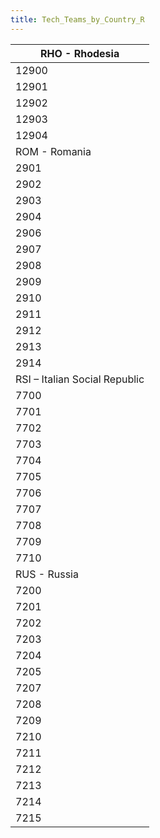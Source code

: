 ```yaml
---
title: Tech_Teams_by_Country_R
---
```

 | RHO - Rhodesia |
| --- |
| 12900 | T12900 | Rhodesia Railways Limited | 3 | 1930 | 1970 | [![EQP](/images/2/20/General_equipment.png)](/wiki/File:General_equipment.png "EQP") | [![IND](/images/7/79/Industrial_engineering.png)](/wiki/File:Industrial_engineering.png "IND") | [![MGT](/images/c/c7/Management.png)](/wiki/File:Management.png "MGT") | [![MCH](/images/a/a1/Mechanics.png)](/wiki/File:Mechanics.png "MCH") |
| 12901 | T12901 | Zambia Railways | 2 | 1930 | 1970 | [![EQP](/images/2/20/General_equipment.png)](/wiki/File:General_equipment.png "EQP") | [![IND](/images/7/79/Industrial_engineering.png)](/wiki/File:Industrial_engineering.png "IND") | [![MGT](/images/c/c7/Management.png)](/wiki/File:Management.png "MGT") | [![MCH](/images/a/a1/Mechanics.png)](/wiki/File:Mechanics.png "MCH") |
| 12902 | T12902 | Eric de Burgh | 3 | 1930 | 1970 | [![CEX](/images/b/bc/Centralized_execution.png)](/wiki/File:Centralized_execution.png "CEX") | [![CAF](/images/f/f8/Combined_arms_focus.png)](/wiki/File:Combined_arms_focus.png "CAF") | [![LGT](/images/1/1d/Large_unit_tactics.png)](/wiki/File:Large_unit_tactics.png "LGT") | [![TRA](/images/b/b1/Training.png)](/wiki/File:Training.png "TRA") |
| 12903 | T12903 | Cecil Drummond | 3 | 1930 | 1970 | [![CEX](/images/b/bc/Centralized_execution.png)](/wiki/File:Centralized_execution.png "CEX") | [![LTF](/images/e/e7/Large_taskforce_tactics.png)](/wiki/File:Large_taskforce_tactics.png "LTF") | [![NVT](/images/1/10/Naval_training.png)](/wiki/File:Naval_training.png "NVT") | [![SEA](/images/2/22/Seamanship.png)](/wiki/File:Seamanship.png "SEA") |
| 12904 | T12904 | Charles Arden-Clarke | 3 | 1930 | 1970 | [![AIR](/images/8/87/Aircraft_testing.png)](/wiki/File:Aircraft_testing.png "AIR") | [![FTR](/images/8/8a/Fighter_tactics.png)](/wiki/File:Fighter_tactics.png "FTR") | [![PIL](/images/6/6b/Piloting.png)](/wiki/File:Piloting.png "PIL") |
| ROM - Romania |
| 2901 | T2901 | Carbosin | 4 | 1930 | 1970 | [![CHE](/images/1/19/Chemistry.png)](/wiki/File:Chemistry.png "CHE") | [![IND](/images/7/79/Industrial_engineering.png)](/wiki/File:Industrial_engineering.png "IND") | [![MGT](/images/c/c7/Management.png)](/wiki/File:Management.png "MGT") |
| 2902 | T2902 | DT-UDR | 4 | 1930 | 1970 | [![ART](/images/d/d8/Artillery.png)](/wiki/File:Artillery.png "ART") | [![CHE](/images/1/19/Chemistry.png)](/wiki/File:Chemistry.png "CHE") | [![EQP](/images/2/20/General_equipment.png)](/wiki/File:General_equipment.png "EQP") | [![MCH](/images/a/a1/Mechanics.png)](/wiki/File:Mechanics.png "MCH") | [![TRA](/images/b/b1/Training.png)](/wiki/File:Training.png "TRA") |
| 2903 | T2903 | IAR | 6 | 1930 | 1970 | [![AER](/images/a/a1/Aeronautics.png)](/wiki/File:Aeronautics.png "AER") | [![ELE](/images/d/dd/Electronics.png)](/wiki/File:Electronics.png "ELE") | [![TEC](/images/9/9d/Technical_efficiency.png)](/wiki/File:Technical_efficiency.png "TEC") |
| 2904 | T2904 | Malaxa Works | 5 | 1930 | 1970 | [![ART](/images/d/d8/Artillery.png)](/wiki/File:Artillery.png "ART") | [![MCH](/images/a/a1/Mechanics.png)](/wiki/File:Mechanics.png "MCH") | [![TEC](/images/9/9d/Technical_efficiency.png)](/wiki/File:Technical_efficiency.png "TEC") |
| 2906 | T2906 | Orita | 4 | 1930 | 1970 | [![EQP](/images/2/20/General_equipment.png)](/wiki/File:General_equipment.png "EQP") | [![MCH](/images/a/a1/Mechanics.png)](/wiki/File:Mechanics.png "MCH") | [![TRA](/images/b/b1/Training.png)](/wiki/File:Training.png "TRA") |
| 2907 | T2907 | MAN | 6 | 1930 | 1970 | [![ELE](/images/d/dd/Electronics.png)](/wiki/File:Electronics.png "ELE") | [![IND](/images/7/79/Industrial_engineering.png)](/wiki/File:Industrial_engineering.png "IND") | [![MGT](/images/c/c7/Management.png)](/wiki/File:Management.png "MGT") | [![MCH](/images/a/a1/Mechanics.png)](/wiki/File:Mechanics.png "MCH") |
| 2908 | T2910 | Emanoil Ionescu | 6 | 1944 | 1970 | [![AIR](/images/8/87/Aircraft_testing.png)](/wiki/File:Aircraft_testing.png "AIR") | [![BOM](/images/2/26/Bomber_tactics.png)](/wiki/File:Bomber_tactics.png "BOM") | [![CAF](/images/f/f8/Combined_arms_focus.png)](/wiki/File:Combined_arms_focus.png "CAF") | [![FTR](/images/8/8a/Fighter_tactics.png)](/wiki/File:Fighter_tactics.png "FTR") | [![PIL](/images/6/6b/Piloting.png)](/wiki/File:Piloting.png "PIL") |
| 2909 | T2915 | Gheorghe Jienescu | 4 | 1930 | 1945 | [![AIR](/images/8/87/Aircraft_testing.png)](/wiki/File:Aircraft_testing.png "AIR") | [![BOM](/images/2/26/Bomber_tactics.png)](/wiki/File:Bomber_tactics.png "BOM") | [![FTR](/images/8/8a/Fighter_tactics.png)](/wiki/File:Fighter_tactics.png "FTR") |
| 2910 | T2916 | Horia Macellariu | 2 | 1930 | 1945 | [![CEX](/images/b/bc/Centralized_execution.png)](/wiki/File:Centralized_execution.png "CEX") | [![NVT](/images/1/10/Naval_training.png)](/wiki/File:Naval_training.png "NVT") | [![SEA](/images/2/22/Seamanship.png)](/wiki/File:Seamanship.png "SEA") | [![SUB](/images/6/61/Submarine_tactics.png)](/wiki/File:Submarine_tactics.png "SUB") |
| 2911 | T2908 | Ion Antonescu | 5 | 1930 | 1970 | [![CEX](/images/b/bc/Centralized_execution.png)](/wiki/File:Centralized_execution.png "CEX") | [![CAF](/images/f/f8/Combined_arms_focus.png)](/wiki/File:Combined_arms_focus.png "CAF") | [![CRG](/images/3/38/Individual_courage.png)](/wiki/File:Individual_courage.png "CRG") | [![INF](/images/b/be/Infantry_focus.png)](/wiki/File:Infantry_focus.png "INF") | [![LGT](/images/1/1d/Large_unit_tactics.png)](/wiki/File:Large_unit_tactics.png "LGT") |
| 2912 | T2909 | Mihail Lascar | 6 | 1940 | 1970 | [![DEX](/images/0/0d/Decentralized_execution.png)](/wiki/File:Decentralized_execution.png "DEX") | [![CRG](/images/3/38/Individual_courage.png)](/wiki/File:Individual_courage.png "CRG") | [![INF](/images/b/be/Infantry_focus.png)](/wiki/File:Infantry_focus.png "INF") | [![SMT](/images/2/2f/Small_unit_tactics.png)](/wiki/File:Small_unit_tactics.png "SMT") |
| 2913 | T2913 | Henri Coanda | 5 | 1930 | 1944 | [![AER](/images/a/a1/Aeronautics.png)](/wiki/File:Aeronautics.png "AER") | [![RKT](/images/5/51/Rocketry.png)](/wiki/File:Rocketry.png "RKT") | [![TEC](/images/9/9d/Technical_efficiency.png)](/wiki/File:Technical_efficiency.png "TEC") |
| 2914 | T2914 | University of Bucharest | 3 | 1930 | 1970 | [![CHE](/images/1/19/Chemistry.png)](/wiki/File:Chemistry.png "CHE") | [![MGT](/images/c/c7/Management.png)](/wiki/File:Management.png "MGT") | [![MCH](/images/a/a1/Mechanics.png)](/wiki/File:Mechanics.png "MCH") |
| RSI – Italian Social Republic |
| 7700 | T1808 | FIAT | 5 | 1930 | 1970 | [![AER](/images/a/a1/Aeronautics.png)](/wiki/File:Aeronautics.png "AER") | [![ART](/images/d/d8/Artillery.png)](/wiki/File:Artillery.png "ART") | [![ELE](/images/d/dd/Electronics.png)](/wiki/File:Electronics.png "ELE") | [![MGT](/images/c/c7/Management.png)](/wiki/File:Management.png "MGT") | [![MCH](/images/a/a1/Mechanics.png)](/wiki/File:Mechanics.png "MCH") |
| 7701 | T1810 | Macchi | 4 | 1930 | 1970 | [![AER](/images/a/a1/Aeronautics.png)](/wiki/File:Aeronautics.png "AER") | [![ELE](/images/d/dd/Electronics.png)](/wiki/File:Electronics.png "ELE") | [![TEC](/images/9/9d/Technical_efficiency.png)](/wiki/File:Technical_efficiency.png "TEC") |
| 7702 | T1818 | Rino Corso Fougier | 3 | 1940 | 1970 | [![AIR](/images/8/87/Aircraft_testing.png)](/wiki/File:Aircraft_testing.png "AIR") | [![BOM](/images/2/26/Bomber_tactics.png)](/wiki/File:Bomber_tactics.png "BOM") | [![CEX](/images/b/bc/Centralized_execution.png)](/wiki/File:Centralized_execution.png "CEX") |
| 7703 | T1819 | Rodolfo Graziani | 3 | 1930 | 1970 | [![CAF](/images/f/f8/Combined_arms_focus.png)](/wiki/File:Combined_arms_focus.png "CAF") | [![DEX](/images/0/0d/Decentralized_execution.png)](/wiki/File:Decentralized_execution.png "DEX") | [![TRA](/images/b/b1/Training.png)](/wiki/File:Training.png "TRA") |
| 7704 | T7704 | Gastone Gambara | 3 | 1930 | 1970 | [![CEX](/images/b/bc/Centralized_execution.png)](/wiki/File:Centralized_execution.png "CEX") | [![CAF](/images/f/f8/Combined_arms_focus.png)](/wiki/File:Combined_arms_focus.png "CAF") | [![LGT](/images/1/1d/Large_unit_tactics.png)](/wiki/File:Large_unit_tactics.png "LGT") |
| 7705 | T7705 | Carlo di Cossato | 4 | 1930 | 1970 | [![SEA](/images/2/22/Seamanship.png)](/wiki/File:Seamanship.png "SEA") | [![STF](/images/4/48/Small_taskforce_tactics.png)](/wiki/File:Small_taskforce_tactics.png "STF") | [![SUB](/images/6/61/Submarine_tactics.png)](/wiki/File:Submarine_tactics.png "SUB") |
| 7706 | T7706 | Pier Angelo Brandimarte | 3 | 1930 | 1970 | [![CEX](/images/b/bc/Centralized_execution.png)](/wiki/File:Centralized_execution.png "CEX") | [![LTF](/images/e/e7/Large_taskforce_tactics.png)](/wiki/File:Large_taskforce_tactics.png "LTF") | [![SEA](/images/2/22/Seamanship.png)](/wiki/File:Seamanship.png "SEA") |
| 7707 | T1801 | Beretta | 4 | 1930 | 1970 | [![EQP](/images/2/20/General_equipment.png)](/wiki/File:General_equipment.png "EQP") | [![TRA](/images/b/b1/Training.png)](/wiki/File:Training.png "TRA") |
| 7708 | T1804 | Cantieri Ansaldo | 4 | 1930 | 1970 | [![ART](/images/d/d8/Artillery.png)](/wiki/File:Artillery.png "ART") | [![ELE](/images/d/dd/Electronics.png)](/wiki/File:Electronics.png "ELE") | [![MCH](/images/a/a1/Mechanics.png)](/wiki/File:Mechanics.png "MCH") | [![NVA](/images/e/ea/Naval_artillery.png)](/wiki/File:Naval_artillery.png "NVA") | [![NVE](/images/0/09/Naval_engineering.png)](/wiki/File:Naval_engineering.png "NVE") |
| 7709 | T1812 | Lancia | 4 | 1930 | 1970 | [![EQP](/images/2/20/General_equipment.png)](/wiki/File:General_equipment.png "EQP") | [![IND](/images/7/79/Industrial_engineering.png)](/wiki/File:Industrial_engineering.png "IND") | [![MGT](/images/c/c7/Management.png)](/wiki/File:Management.png "MGT") | [![MCH](/images/a/a1/Mechanics.png)](/wiki/File:Mechanics.png "MCH") |
| 7710 | T1820 | Societá Montecatini | 4 | 1930 | 1970 | [![CHE](/images/1/19/Chemistry.png)](/wiki/File:Chemistry.png "CHE") | [![IND](/images/7/79/Industrial_engineering.png)](/wiki/File:Industrial_engineering.png "IND") |
| RUS - Russia |
| 7200 | T11003 | Central Research Institute of Shipbuilding Technology | 6 | 1930 | 1970 | [![NVA](/images/e/ea/Naval_artillery.png)](/wiki/File:Naval_artillery.png "NVA") | [![NVE](/images/0/09/Naval_engineering.png)](/wiki/File:Naval_engineering.png "NVE") | [![TEC](/images/9/9d/Technical_efficiency.png)](/wiki/File:Technical_efficiency.png "TEC") |
| 7201 | T3708 | Grabin Design Bureau | 5 | 1930 | 1970 | [![ART](/images/d/d8/Artillery.png)](/wiki/File:Artillery.png "ART") | [![CHE](/images/1/19/Chemistry.png)](/wiki/File:Chemistry.png "CHE") | [![EQP](/images/2/20/General_equipment.png)](/wiki/File:General_equipment.png "EQP") | [![MCH](/images/a/a1/Mechanics.png)](/wiki/File:Mechanics.png "MCH") | [![TEC](/images/9/9d/Technical_efficiency.png)](/wiki/File:Technical_efficiency.png "TEC") |
| 7202 | T7202 | Igor Y. Tamm | 3 | 1930 | 1970 | [![MTH](/images/7/79/Mathematics.png)](/wiki/File:Mathematics.png "MTH") | [![NUC](/images/0/05/Nuclear_engineering.png)](/wiki/File:Nuclear_engineering.png "NUC") | [![PHY](/images/a/a1/Nuclear_physics.png)](/wiki/File:Nuclear_physics.png "PHY") |
| 7203 | T3709 | Ilyushin Design Bureau | 5 | 1930 | 1970 | [![AER](/images/a/a1/Aeronautics.png)](/wiki/File:Aeronautics.png "AER") | [![CHE](/images/1/19/Chemistry.png)](/wiki/File:Chemistry.png "CHE") | [![ELE](/images/d/dd/Electronics.png)](/wiki/File:Electronics.png "ELE") | [![TEC](/images/9/9d/Technical_efficiency.png)](/wiki/File:Technical_efficiency.png "TEC") |
| 7204 | T7204 | Kalinin Machines Plant | 5 | 1930 | 1970 | [![ELE](/images/d/dd/Electronics.png)](/wiki/File:Electronics.png "ELE") | [![EQP](/images/2/20/General_equipment.png)](/wiki/File:General_equipment.png "EQP") | [![RKT](/images/5/51/Rocketry.png)](/wiki/File:Rocketry.png "RKT") |
| 7205 | T3710 | Kirov Factory Design Bureau | 6 | 1930 | 1970 | [![ART](/images/d/d8/Artillery.png)](/wiki/File:Artillery.png "ART") | [![MGT](/images/c/c7/Management.png)](/wiki/File:Management.png "MGT") | [![MCH](/images/a/a1/Mechanics.png)](/wiki/File:Mechanics.png "MCH") | [![TEC](/images/9/9d/Technical_efficiency.png)](/wiki/File:Technical_efficiency.png "TEC") |
| 7207 | T7207 | Mikulin Design Bureau | 5 | 1944 | 1970 | [![AER](/images/a/a1/Aeronautics.png)](/wiki/File:Aeronautics.png "AER") | [![MGT](/images/c/c7/Management.png)](/wiki/File:Management.png "MGT") | [![MCH](/images/a/a1/Mechanics.png)](/wiki/File:Mechanics.png "MCH") | [![RKT](/images/5/51/Rocketry.png)](/wiki/File:Rocketry.png "RKT") |
| 7208 | T3711 | Nevskoye Design Bureau | 4 | 1930 | 1970 | [![ELE](/images/d/dd/Electronics.png)](/wiki/File:Electronics.png "ELE") | [![EQP](/images/2/20/General_equipment.png)](/wiki/File:General_equipment.png "EQP") | [![NVA](/images/e/ea/Naval_artillery.png)](/wiki/File:Naval_artillery.png "NVA") | [![NVE](/images/0/09/Naval_engineering.png)](/wiki/File:Naval_engineering.png "NVE") | [![TEC](/images/9/9d/Technical_efficiency.png)](/wiki/File:Technical_efficiency.png "TEC") |
| 7209 | T7209 | Rubin Marine Engineering | 5 | 1930 | 1970 | [![ELE](/images/d/dd/Electronics.png)](/wiki/File:Electronics.png "ELE") | [![NVA](/images/e/ea/Naval_artillery.png)](/wiki/File:Naval_artillery.png "NVA") | [![NVE](/images/0/09/Naval_engineering.png)](/wiki/File:Naval_engineering.png "NVE") | [![NUC](/images/0/05/Nuclear_engineering.png)](/wiki/File:Nuclear_engineering.png "NUC") | [![TEC](/images/9/9d/Technical_efficiency.png)](/wiki/File:Technical_efficiency.png "TEC") |
| 7210 | T3703 | Sergei Korolev | 4 | 1930 | 1970 | [![MTH](/images/7/79/Mathematics.png)](/wiki/File:Mathematics.png "MTH") | [![RKT](/images/5/51/Rocketry.png)](/wiki/File:Rocketry.png "RKT") |
| 7211 | T3713 | STZ Factory Design Bureau | 4 | 1930 | 1970 | [![ELE](/images/d/dd/Electronics.png)](/wiki/File:Electronics.png "ELE") | [![EQP](/images/2/20/General_equipment.png)](/wiki/File:General_equipment.png "EQP") | [![MCH](/images/a/a1/Mechanics.png)](/wiki/File:Mechanics.png "MCH") |
| 7212 | T7212 | Sukhoi Design Bureau | 4 | 1939 | 1970 | [![AER](/images/a/a1/Aeronautics.png)](/wiki/File:Aeronautics.png "AER") | [![CHE](/images/1/19/Chemistry.png)](/wiki/File:Chemistry.png "CHE") | [![ELE](/images/d/dd/Electronics.png)](/wiki/File:Electronics.png "ELE") | [![TEC](/images/9/9d/Technical_efficiency.png)](/wiki/File:Technical_efficiency.png "TEC") |
| 7213 | T7213 | V.A. Degtyarev Plant | 6 | 1930 | 1970 | [![ART](/images/d/d8/Artillery.png)](/wiki/File:Artillery.png "ART") | [![CHE](/images/1/19/Chemistry.png)](/wiki/File:Chemistry.png "CHE") | [![EQP](/images/2/20/General_equipment.png)](/wiki/File:General_equipment.png "EQP") |
| 7214 | T10401 | Moscow Military Academy | 4 | 1930 | 1970 | [![CEX](/images/b/bc/Centralized_execution.png)](/wiki/File:Centralized_execution.png "CEX") | [![DEX](/images/0/0d/Decentralized_execution.png)](/wiki/File:Decentralized_execution.png "DEX") | [![CRG](/images/3/38/Individual_courage.png)](/wiki/File:Individual_courage.png "CRG") | [![LGT](/images/1/1d/Large_unit_tactics.png)](/wiki/File:Large_unit_tactics.png "LGT") | [![TRA](/images/b/b1/Training.png)](/wiki/File:Training.png "TRA") |
| 7215 | T10402 | Saint-Petersburg Naval Academy | 3 | 1930 | 1970 | [![LTF](/images/e/e7/Large_taskforce_tactics.png)](/wiki/File:Large_taskforce_tactics.png "LTF") | [![NVA](/images/e/ea/Naval_artillery.png)](/wiki/File:Naval_artillery.png "NVA") | [![NVT](/images/1/10/Naval_training.png)](/wiki/File:Naval_training.png "NVT") | [![STF](/images/4/48/Small_taskforce_tactics.png)](/wiki/File:Small_taskforce_tactics.png "STF") | [![SUB](/images/6/61/Submarine_tactics.png)](/wiki/File:Submarine_tactics.png "SUB") |